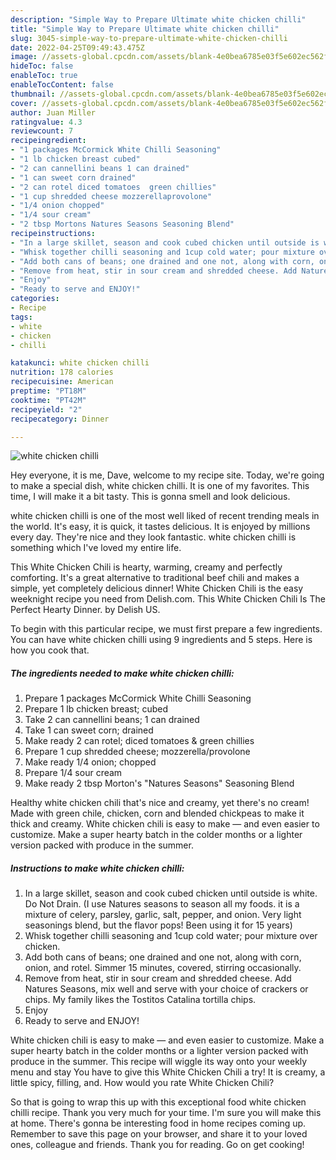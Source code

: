 ```yaml
---
description: "Simple Way to Prepare Ultimate white chicken chilli"
title: "Simple Way to Prepare Ultimate white chicken chilli"
slug: 3045-simple-way-to-prepare-ultimate-white-chicken-chilli
date: 2022-04-25T09:49:43.475Z
image: //assets-global.cpcdn.com/assets/blank-4e0bea6785e03f5e602ec562f230caae08da540cada707380b4fe1bbebba43da.png
hideToc: false
enableToc: true
enableTocContent: false
thumbnail: //assets-global.cpcdn.com/assets/blank-4e0bea6785e03f5e602ec562f230caae08da540cada707380b4fe1bbebba43da.png
cover: //assets-global.cpcdn.com/assets/blank-4e0bea6785e03f5e602ec562f230caae08da540cada707380b4fe1bbebba43da.png
author: Juan Miller
ratingvalue: 4.3
reviewcount: 7
recipeingredient:
- "1 packages McCormick White Chilli Seasoning"
- "1 lb chicken breast cubed"
- "2 can cannellini beans 1 can drained"
- "1 can sweet corn drained"
- "2 can rotel diced tomatoes  green chillies"
- "1 cup shredded cheese mozzerellaprovolone"
- "1/4 onion chopped"
- "1/4 sour cream"
- "2 tbsp Mortons Natures Seasons Seasoning Blend"
recipeinstructions:
- "In a large skillet, season and cook cubed chicken until outside is white. Do Not Drain. (I use Natures seasons to season all my foods. it is a mixture of celery, parsley, garlic, salt, pepper, and onion. Very light seasonings blend, but the flavor pops! Been using it for 15 years)"
- "Whisk together chilli seasoning and 1cup cold water; pour mixture over chicken."
- "Add both cans of beans; one drained and one not, along with corn, onion, and rotel. Simmer 15 minutes, covered, stirring occasionally."
- "Remove from heat, stir in sour cream and shredded cheese. Add Natures Seasons, mix well and serve with your choice of crackers or chips. My family likes the Tostitos Catalina tortilla chips."
- "Enjoy"
- "Ready to serve and ENJOY!"
categories:
- Recipe
tags:
- white
- chicken
- chilli

katakunci: white chicken chilli 
nutrition: 178 calories
recipecuisine: American
preptime: "PT18M"
cooktime: "PT42M"
recipeyield: "2"
recipecategory: Dinner

---
```



![white chicken chilli](//assets-global.cpcdn.com/assets/blank-4e0bea6785e03f5e602ec562f230caae08da540cada707380b4fe1bbebba43da.png)

Hey everyone, it is me, Dave, welcome to my recipe site. Today, we're going to make a special dish, white chicken chilli. It is one of my favorites. This time, I will make it a bit tasty. This is gonna smell and look delicious.

white chicken chilli is one of the most well liked of recent trending meals in the world. It's easy, it is quick, it tastes delicious. It is enjoyed by millions every day. They're nice and they look fantastic. white chicken chilli is something which I've loved my entire life.

This White Chicken Chili is hearty, warming, creamy and perfectly comforting. It&#39;s a great alternative to traditional beef chili and makes a simple, yet completely delicious dinner! White Chicken Chili is the easy weeknight recipe you need from Delish.com. This White Chicken Chili Is The Perfect Hearty Dinner. by Delish US.


To begin with this particular recipe, we must first prepare a few ingredients. You can have white chicken chilli using 9 ingredients and 5 steps. Here is how you cook that.

<!--inarticleads1-->

##### The ingredients needed to make white chicken chilli:

1. Prepare 1 packages McCormick White Chilli Seasoning
1. Prepare 1 lb chicken breast; cubed
1. Take 2 can cannellini beans; 1 can drained
1. Take 1 can sweet corn; drained
1. Make ready 2 can rotel; diced tomatoes &amp; green chillies
1. Prepare 1 cup shredded cheese; mozzerella/provolone
1. Make ready 1/4 onion; chopped
1. Prepare 1/4 sour cream
1. Make ready 2 tbsp Morton&#39;s &#34;Natures Seasons&#34; Seasoning Blend


Healthy white chicken chili that&#39;s nice and creamy, yet there&#39;s no cream! Made with green chile, chicken, corn and blended chickpeas to make it thick and creamy. White chicken chili is easy to make — and even easier to customize. Make a super hearty batch in the colder months or a lighter version packed with produce in the summer. 

<!--inarticleads2-->

##### Instructions to make white chicken chilli:

1. In a large skillet, season and cook cubed chicken until outside is white. Do Not Drain. (I use Natures seasons to season all my foods. it is a mixture of celery, parsley, garlic, salt, pepper, and onion. Very light seasonings blend, but the flavor pops! Been using it for 15 years)
1. Whisk together chilli seasoning and 1cup cold water; pour mixture over chicken.
1. Add both cans of beans; one drained and one not, along with corn, onion, and rotel. Simmer 15 minutes, covered, stirring occasionally.
1. Remove from heat, stir in sour cream and shredded cheese. Add Natures Seasons, mix well and serve with your choice of crackers or chips. My family likes the Tostitos Catalina tortilla chips.
1. Enjoy
1. Ready to serve and ENJOY!

White chicken chili is easy to make — and even easier to customize. Make a super hearty batch in the colder months or a lighter version packed with produce in the summer. This recipe will wiggle its way onto your weekly menu and stay You have to give this White Chicken Chili a try! It is creamy, a little spicy, filling, and. How would you rate White Chicken Chili? 

So that is going to wrap this up with this exceptional food white chicken chilli recipe. Thank you very much for your time. I'm sure you will make this at home. There's gonna be interesting food in home recipes coming up. Remember to save this page on your browser, and share it to your loved ones, colleague and friends. Thank you for reading. Go on get cooking!
